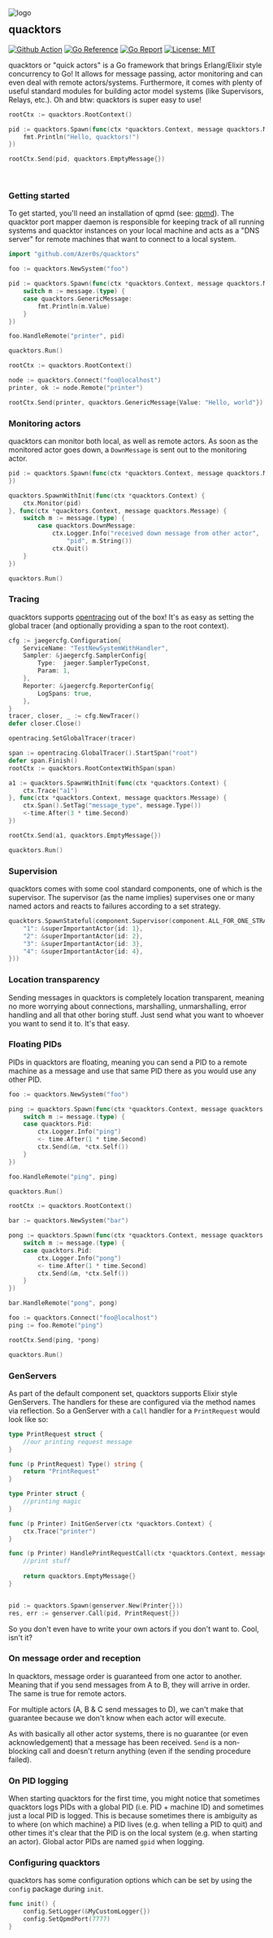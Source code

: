 <img src="assets/quacktor-logo.png" alt="logo" align="left"/>

## quacktors

[![Github Action](https://github.com/Azer0s/quacktors/workflows/Go/badge.svg)](https://github.com/Azer0s/quacktors/actions) [![Go Reference](https://pkg.go.dev/badge/github.com/Azer0s/quacktors.svg)](https://pkg.go.dev/github.com/Azer0s/quacktors) [![Go Report](https://goreportcard.com/badge/github.com/Azer0s/quacktors)](https://goreportcard.com/report/github.com/Azer0s/quacktors) [![License: MIT](https://img.shields.io/badge/License-MIT-yellow.svg)](https://github.com/Azer0s/quacktors/blob/master/LICENSE)

quacktors or "quick actors" is a Go framework that brings Erlang/Elixir style concurrency to Go! It allows for message passing, actor monitoring and can even deal with remote actors/systems. Furthermore, it comes with plenty of useful standard modules for building actor model systems (like Supervisors, Relays, etc.). Oh and btw: quacktors is super easy to use!

```go
rootCtx := quacktors.RootContext()

pid := quacktors.Spawn(func(ctx *quacktors.Context, message quacktors.Message) {
    fmt.Println("Hello, quacktors!")
})

rootCtx.Send(pid, quacktors.EmptyMessage{})
```

<br>

### Getting started

To get started, you'll need an installation of qpmd (see: [qpmd](https://github.com/Azer0s/qpmd)).
The quacktor port mapper daemon is responsible for keeping track of all running systems and quacktor instances on your local machine and acts as a "DNS server" for remote machines that want to connect to a local system.

```go
import "github.com/Azer0s/quacktors"

foo := quacktors.NewSystem("foo")

pid := quacktors.Spawn(func(ctx *quacktors.Context, message quacktors.Message) {
    switch m := message.(type) {
    case quacktors.GenericMessage:
        fmt.Println(m.Value)
    }
})

foo.HandleRemote("printer", pid)

quacktors.Run()
```

```go
rootCtx := quacktors.RootContext()

node := quacktors.Connect("foo@localhost")
printer, ok := node.Remote("printer")

rootCtx.Send(printer, quacktors.GenericMessage{Value: "Hello, world"})
```

### Monitoring actors

quacktors can monitor both local, as well as remote actors. As soon as the monitored actor goes down, a `DownMessage` is sent out to the monitoring actor.

```go
pid := quacktors.Spawn(func(ctx *quacktors.Context, message quacktors.Message) {
})

quacktors.SpawnWithInit(func(ctx *quacktors.Context) {
    ctx.Monitor(pid)
}, func(ctx *quacktors.Context, message quacktors.Message) {
    switch m := message.(type) {
        case quacktors.DownMessage:
            ctx.Logger.Info("received down message from other actor", 
                "pid", m.String())
            ctx.Quit()
    }
})

quacktors.Run()
```

### Tracing

quacktors supports [opentracing](https://opentracing.io/) out of the box! It's as easy as setting the global tracer (and optionally providing a span to the root context).

```go
cfg := jaegercfg.Configuration{
    ServiceName: "TestNewSystemWithHandler",
    Sampler: &jaegercfg.SamplerConfig{
        Type:  jaeger.SamplerTypeConst,
        Param: 1,
    },
    Reporter: &jaegercfg.ReporterConfig{
        LogSpans: true,
    },
}
tracer, closer, _ := cfg.NewTracer()
defer closer.Close()

opentracing.SetGlobalTracer(tracer)

span := opentracing.GlobalTracer().StartSpan("root")
defer span.Finish()
rootCtx := quacktors.RootContextWithSpan(span)

a1 := quacktors.SpawnWithInit(func(ctx *quacktors.Context) {
    ctx.Trace("a1")
}, func(ctx *quacktors.Context, message quacktors.Message) {
    ctx.Span().SetTag("message_type", message.Type())
    <-time.After(3 * time.Second)
})

rootCtx.Send(a1, quacktors.EmptyMessage{})

quacktors.Run()
```

### Supervision

quacktors comes with some cool standard components, one of which is the supervisor. The supervisor (as the name implies) supervises one or many named actors and reacts to failures according to a set strategy.

```go
quacktors.SpawnStateful(component.Supervisor(component.ALL_FOR_ONE_STRATEGY, map[string]Actor{
    "1": &superImportantActor{id: 1},
    "2": &superImportantActor{id: 2},
    "3": &superImportantActor{id: 3},
    "4": &superImportantActor{id: 4},
}))
```

### Location transparency

Sending messages in quacktors is completely location transparent, meaning no more worrying about connections, marshalling, unmarshalling, error handling and all that other boring stuff. Just send what you want to whoever you want to send it to. It's that easy.

### Floating PIDs

PIDs in quacktors are floating, meaning you can send a PID to a remote machine as a message and use that same PID there as you would use any other PID.

```go
foo := quacktors.NewSystem("foo")

ping := quacktors.Spawn(func(ctx *quacktors.Context, message quacktors.Message) {
    switch m := message.(type) {
    case quacktors.Pid:
        ctx.Logger.Info("ping")
        <- time.After(1 * time.Second)
        ctx.Send(&m, *ctx.Self())
    }
})

foo.HandleRemote("ping", ping)

quacktors.Run()
```

```go
rootCtx := quacktors.RootContext()

bar := quacktors.NewSystem("bar")

pong := quacktors.Spawn(func(ctx *quacktors.Context, message quacktors.Message) {
    switch m := message.(type) {
    case quacktors.Pid:
        ctx.Logger.Info("pong")
        <- time.After(1 * time.Second)
        ctx.Send(&m, *ctx.Self())
    }
})

bar.HandleRemote("pong", pong)

foo := quacktors.Connect("foo@localhost")
ping := foo.Remote("ping")

rootCtx.Send(ping, *pong)

quacktors.Run()
```

### GenServers

As part of the default component set, quacktors supports Elixir style GenServers. The handlers for these are configured via the method names via reflection. So a GenServer with a `Call` handler for a `PrintRequest` would look like so:

```go
type PrintRequest struct {
    //our printing request message
}

func (p PrintRequest) Type() string {
    return "PrintRequest"
}

type Printer struct { 
    //printing magic
}

func (p Printer) InitGenServer(ctx *quacktors.Context) {
	ctx.Trace("printer")
}

func (p Printer) HandlePrintRequestCall(ctx *quacktors.Context, message PrintRequest) Message {
    //print stuff
	
    return quacktors.EmptyMessage{}
}


pid := quacktors.Spawn(genserver.New(Printer{}))
res, err := genserver.Call(pid, PrintRequest{})
```

So you don't even have to write your own actors if you don't want to. Cool, isn't it?

### On message order and reception

In quacktors, message order is guaranteed from one actor to another. Meaning that if you send messages from A to B, they will arrive in order. The same is true for remote actors.

For multiple actors (A, B & C send messages to D), we can't make that guarantee because we don't know when each actor will execute.

As with basically all other actor systems, there is no guarantee (or even acknowledgement) that a message has been received. `Send` is a non-blocking call and doesn't return anything (even if the sending procedure failed).

### On PID logging

When starting quacktors for the first time, you might notice that sometimes quacktors logs PIDs with a global PID (i.e. PID + machine ID) and sometimes just a local PID is logged.
This is because sometimes there is ambiguity as to where (on which machine) a PID lives (e.g. when telling a PID to quit) and other times
it's clear that the PID is on the local system (e.g. when starting an actor). Global actor PIDs are named `gpid` when logging.

### Configuring quacktors

quacktors has some configuration options which can be set by using the `config` package during `init`.

```go
func init() {
    config.SetLogger(&MyCustomLogger{})
    config.SetQpmdPort(7777)
}
```
